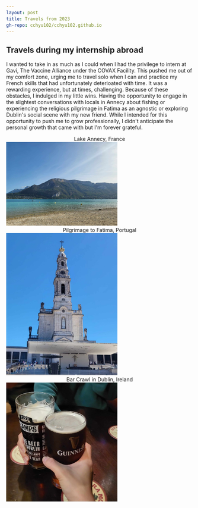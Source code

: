 ```yaml
---
layout: post
title: Travels from 2023
gh-repo: cchyu102/cchyu102.github.io
---
```


## Travels during my internship abroad
I wanted to take in as much as I could when I had the privilege to intern at Gavi, The Vaccine Alliance under the COVAX Facility. This pushed me out of my comfort zone, urging me to travel solo when I can and practice my French skills that had unfortunately deterioated with time. It was a rewarding experience, but at times, challenging. Because of these obstacles, I indulged in my little wins. Having the opportunity to engage in the slightest conversations with locals in Annecy about fishing or experiencing the religious pilgrimage in Fatima as an agnostic or exploring Dublin's social scene with my new friend. While I intended for this opportunity to push me to grow professionally, I didn't anticipate the personal growth that came with but I'm forever grateful. 
<center> Lake Annecy, France </center>
<img src="/assets/img/annecy.jpg" alt="image" width="300"/>   
  
<center> Pilgrimage to Fatima, Portugal </center>
<img src="/assets/img/fatima.jpg" alt="image" width="300"/>  

<center> Bar Crawl in Dublin, Ireland </center>
<img src="/assets/img/dublin.jpg" alt="image" width="300"/>



